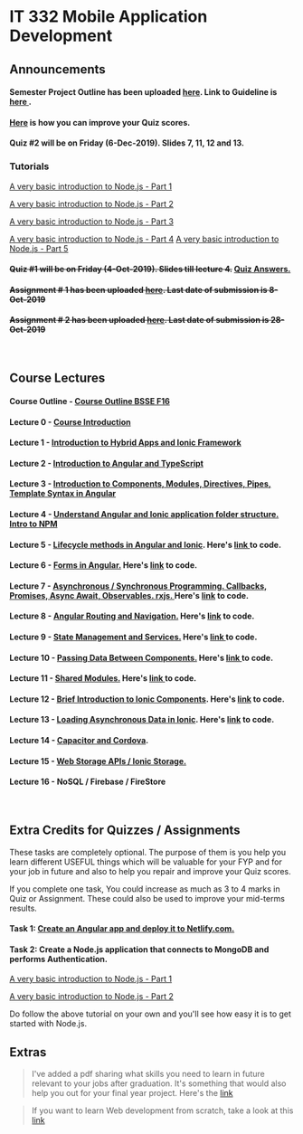 # IT 332 Mobile Application Development

## Announcements

#### Semester Project Outline has been uploaded <a href="https://github.com/alamgirqazi/mobile-application-development-course/blob/master/Semester%20Project%20Outline.pdf">here</a>. Link to Guideline is <a href="https://github.com/alamgirqazi/mobile-application-development-course/blob/master/Semester%20Project%20Guideline.pdf"> here </a>.

#### [Here](#extra) is how you can improve your Quiz scores.

#### Quiz #2 will be on Friday (6-Dec-2019). Slides 7, 11, 12 and 13.

### Tutorials

[A very basic introduction to Node.js - Part 1](https://alamgirqazi.github.io/tech-blog/intro-to-nodejs-part-1/)

[A very basic introduction to Node.js - Part 2](https://alamgirqazi.github.io/tech-blog/intro-to-nodejs-part-2/)

[A very basic introduction to Node.js - Part 3](https://alamgirqazi.github.io/tech-blog/intro-to-nodejs-part-3/)

[A very basic introduction to Node.js - Part 4](https://alamgirqazi.github.io/tech-blog/intro-to-nodejs-part-4/)
[A very basic introduction to Node.js - Part 5
](https://alamgirqazi.github.io/tech-blog/intro-to-nodejs-part-5/)

#### ~~Quiz #1 will be on Friday (4-Oct-2019). Slides till lecture 4.~~ <a href="https://github.com/alamgirqazi/mobile-application-development-course/blob/master/extras/Quiz%20%23%201%20-%20MAD%20Course%20-%20Answers.pdf">Quiz Answers. </a>

#### ~~Assignment # 1 has been uploaded <a href="https://github.com/alamgirqazi/mobile-application-development-course/blob/master/Assignments/Assignment%20%23%201.pdf">here</a>. Last date of submission is **8-Oct-2019**~~

#### ~~Assignment # 2 has been uploaded <a href="https://github.com/alamgirqazi/mobile-application-development-course/blob/master/Assignments/Assignment%20%23%202.pdf">here</a>. Last date of submission is **28-Oct-2019**~~

<br/>

## Course Lectures

#### Course Outline - <a href="https://github.com/alamgirqazi/mobile-application-development-course/blob/master/Course%20Outline%20BSSE%20F16.pdf"> Course Outline BSSE F16 </a>

#### Lecture 0 - <a href="https://github.com/alamgirqazi/mobile-application-development-course/blob/master/lecture%200/Lecture%200%20-%20Mobile%20Application%20Development.pdf" target="_blank"> Course Introduction </a>

#### Lecture 1 - <a href="https://github.com/alamgirqazi/mobile-application-development-course/blob/master/lecture%201/Lecture%201%20-%20Mobile%20Application%20Development.pdf" target="_blank"> Introduction to Hybrid Apps and Ionic Framework </a>

#### Lecture 2 - <a href="https://github.com/alamgirqazi/mobile-application-development-course/blob/master/lecture%202/Lecture%202%20-%20Mobile%20Application%20Development.pdf" target="_blank"> Introduction to Angular and TypeScript</a>

#### Lecture 3 - <a href="https://github.com/alamgirqazi/mobile-application-development-course/blob/master/lecture%203/Lecture%203%20-%20Mobile%20Application%20Development.pdf" target="_blank"> Introduction to Components, Modules, Directives, Pipes, Template Syntax in Angular</a>

#### Lecture 4 - <a href="https://github.com/alamgirqazi/mobile-application-development-course/blob/master/lecture%204/Lecture%204%20-%20Mobile%20Application%20Development.pdf" target="_blank"> Understand Angular and Ionic application folder structure. Intro to NPM</a>

#### Lecture 5 - <a href="https://github.com/alamgirqazi/mobile-application-development-course/blob/master/lecture%205/Lecture%205%20-%20Mobile%20Application%20Development.pdf" target="_blank"> Lifecycle methods in Angular and Ionic</a>. Here's <a href="https://github.com/alamgirqazi/MAD-workbooks">link </a> to code.

#### Lecture 6 - <a href="https://github.com/alamgirqazi/mobile-application-development-course/blob/master/lecture%206/Lecture%206%20-%20Mobile%20Application%20Development.pdf" target="_blank">Forms in Angular.</a> Here's <a href="https://github.com/alamgirqazi/MAD-workbooks/tree/lecture6"> link</a> to code.

#### Lecture 7 - <a href="https://github.com/alamgirqazi/mobile-application-development-course/blob/master/lecture%207/Lecture%207%20-%20Mobile%20Application%20Development.pdf" target="_blank">Asynchronous / Synchronous Programming. Callbacks, Promises, Async Await, Observables. rxjs. </a> Here's <a href="https://github.com/alamgirqazi/MAD-workbooks/tree/lecture7"> link</a> to code.

#### Lecture 8 - <a href="https://github.com/alamgirqazi/mobile-application-development-course/blob/master/lecture%208/Lecture%208%20-%20Mobile%20Application%20Development.pdf" >Angular Routing and Navigation.</a> Here's <a href="https://github.com/alamgirqazi/MAD-workbooks/tree/lecture8"> link</a> to code.

#### Lecture 9 - <a href="https://github.com/alamgirqazi/mobile-application-development-course/blob/master/lecture%209/Lecture%209%20-%20Mobile%20Application%20Development.pdf">State Management and Services.</a> Here's <a href="https://github.com/alamgirqazi/MAD-workbooks/tree/lecture9"> link </a> to code.

#### Lecture 10 - <a href="https://github.com/alamgirqazi/mobile-application-development-course/blob/master/lecture%2010/Lecture%2010%20-%20Mobile%20Application%20Development.pdf">Passing Data Between Components.</a> Here's <a href="https://github.com/alamgirqazi/MAD-workbooks/tree/lecture10"> link </a> to code.

#### Lecture 11 - <a href="https://github.com/alamgirqazi/mobile-application-development-course/blob/master/lecture%2011/Lecture%2011%20-%20Mobile%20Application%20Development.pdf">Shared Modules.</a> Here's <a href="https://github.com/alamgirqazi/MAD-workbooks/tree/lecture11"> link </a> to code.

#### Lecture 12 - <a href="https://github.com/alamgirqazi/mobile-application-development-course/blob/master/lecture%2012/Lecture%2012%20-%20Mobile%20Application%20Development.pdf">Brief Introduction to Ionic Components</a>. Here's <a href="https://github.com/alamgirqazi/MAD-workbooks/tree/lecture12">link</a> to code.

#### Lecture 13 - <a href="https://github.com/alamgirqazi/mobile-application-development-course/blob/master/lecture%2013/Lecture%2013%20-%20Mobile%20Application%20Development.pdf">Loading Asynchronous Data in Ionic</a>. Here's <a href="https://github.com/alamgirqazi/MAD-workbooks/tree/lecture13">link</a> to code.

#### Lecture 14 -  <a href="https://github.com/alamgirqazi/mobile-application-development-course/blob/master/lecture%2014/Lecture%2014%20-%20Mobile%20Application%20Development.pdf">Capacitor and Cordova</a>.

#### Lecture 15 - <a href="https://github.com/alamgirqazi/mobile-application-development-course/blob/master/lecture%2015/Lecture%2015%20-%20Mobile%20Application%20Development.pdf"> Web Storage APIs / Ionic Storage. </a>

#### Lecture 16 - NoSQL / Firebase / FireStore

<br/>

## <a name="extra">Extra Credits for Quizzes / Assignments </a>

These tasks are completely optional. The purpose of them is you help you learn different USEFUL things which will be valuable for your FYP and for your job in future and also to help you repair and improve your Quiz scores.

If you complete one task, You could increase as much as 3 to 4 marks in Quiz or Assignment. These could also be used to improve your mid-terms results.

#### Task 1: <a href="https://github.com/alamgirqazi/mobile-application-development-course/blob/master/extras/Extra%20Tasks%20-%20Task%201.pdf"> Create an Angular app and deploy it to Netlify.com.</a>

#### Task 2: Create a Node.js application that connects to MongoDB and performs Authentication.

[A very basic introduction to Node.js - Part 1](https://alamgirqazi.github.io/tech-blog/intro-to-nodejs-part-1/)

[A very basic introduction to Node.js - Part 2](https://alamgirqazi.github.io/tech-blog/intro-to-nodejs-part-2/)

Do follow the above tutorial on your own and you'll see how easy it is to get started with Node.js.

## Extras

> I've added a pdf sharing what skills you need to learn in future relevant to your jobs after graduation. It's something that would also help you out for your final year project. Here's the <a href="https://github.com/alamgirqazi/mobile-application-development-course/blob/master/extras/Skills%20to%20learn.pdf">link </a>

> If you want to learn Web development from scratch, take a look at this <a href="https://github.com/alamgirqazi/mobile-application-development-course/blob/master/extras/webdev.pdf">link </a>
